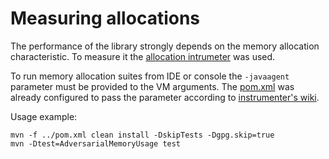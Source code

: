 # Measuring allocations

The performance of the library strongly depends on the memory allocation characteristic.
To measure it the [allocation intrumeter](https://github.com/google/allocation-instrumenter) was used.

To run memory allocation suites from IDE or console the `-javaagent` parameter must be provided to the VM arguments.
The [pom.xml](pom.xml) was already configured to pass the parameter according to [instrumenter's wiki](https://github.com/google/allocation-instrumenter/wiki).


Usage example:

```
mvn -f ../pom.xml clean install -DskipTests -Dgpg.skip=true
mvn -Dtest=AdversarialMemoryUsage test
```
